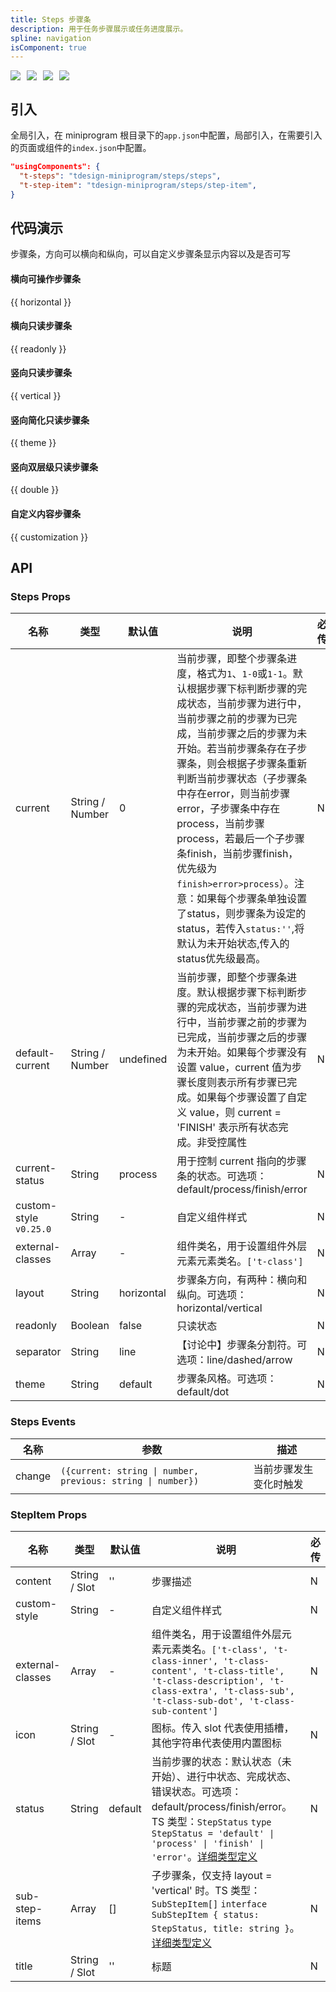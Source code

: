 ```yaml
---
title: Steps 步骤条
description: 用于任务步骤展示或任务进度展示。
spline: navigation
isComponent: true
---
```


<span class="coverages-badge" style="margin-right: 10px"><img src="https://img.shields.io/badge/coverages%3A%20lines-98%25-blue" /></span><span class="coverages-badge" style="margin-right: 10px"><img src="https://img.shields.io/badge/coverages%3A%20functions-88%25-blue" /></span><span class="coverages-badge" style="margin-right: 10px"><img src="https://img.shields.io/badge/coverages%3A%20statements-96%25-blue" /></span><span class="coverages-badge" style="margin-right: 10px"><img src="https://img.shields.io/badge/coverages%3A%20branches-82%25-blue" /></span>
## 引入

全局引入，在 miniprogram 根目录下的`app.json`中配置，局部引入，在需要引入的页面或组件的`index.json`中配置。

```json
"usingComponents": {
  "t-steps": "tdesign-miniprogram/steps/steps",
  "t-step-item": "tdesign-miniprogram/steps/step-item",
}
```

## 代码演示

步骤条，方向可以横向和纵向，可以自定义步骤条显示内容以及是否可写

#### 横向可操作步骤条

{{ horizontal }}

#### 横向只读步骤条

{{ readonly }}


#### 竖向只读步骤条

{{ vertical }}

#### 竖向简化只读步骤条

{{ theme }}

#### 竖向双层级只读步骤条

{{ double }}

#### 自定义内容步骤条

{{ customization }}



## API
### Steps Props

名称 | 类型 | 默认值 | 说明 | 必传
-- | -- | -- | -- | --
current | String / Number | 0 | 当前步骤，即整个步骤条进度，格式为`1`、`1-0`或`1-1`。默认根据步骤下标判断步骤的完成状态，当前步骤为进行中，当前步骤之前的步骤为已完成，当前步骤之后的步骤为未开始。若当前步骤条存在子步骤条，则会根据子步骤条重新判断当前步骤状态（子步骤条中存在error，则当前步骤error，子步骤条中存在process，当前步骤process，若最后一个子步骤条finish，当前步骤finish，优先级为`finish>error>process`）。注意：如果每个步骤条单独设置了status，则步骤条为设定的status，若传入`status:''`,将默认为未开始状态,传入的status优先级最高。 | N
default-current | String / Number | undefined | 当前步骤，即整个步骤条进度。默认根据步骤下标判断步骤的完成状态，当前步骤为进行中，当前步骤之前的步骤为已完成，当前步骤之后的步骤为未开始。如果每个步骤没有设置 value，current 值为步骤长度则表示所有步骤已完成。如果每个步骤设置了自定义 value，则 current = 'FINISH' 表示所有状态完成。非受控属性 | N
current-status | String | process | 用于控制 current 指向的步骤条的状态。可选项：default/process/finish/error | N
custom-style `v0.25.0` | String | - | 自定义组件样式 | N
external-classes | Array | - | 组件类名，用于设置组件外层元素元素类名。`['t-class']` | N
layout | String | horizontal | 步骤条方向，有两种：横向和纵向。可选项：horizontal/vertical | N
readonly | Boolean | false | 只读状态 | N
separator | String | line | 【讨论中】步骤条分割符。可选项：line/dashed/arrow | N
theme | String | default | 步骤条风格。可选项：default/dot | N

### Steps Events

名称 | 参数 | 描述
-- | -- | --
change | `({current: string \| number, previous: string \| number})` | 当前步骤发生变化时触发

### StepItem Props

名称 | 类型 | 默认值 | 说明 | 必传
-- | -- | -- | -- | --
content | String / Slot | '' | 步骤描述 | N
custom-style | String | - | 自定义组件样式 | N
external-classes | Array | - | 组件类名，用于设置组件外层元素元素类名。`['t-class', 't-class-inner', 't-class-content', 't-class-title', 't-class-description', 't-class-extra', 't-class-sub', 't-class-sub-dot', 't-class-sub-content']` | N
icon | String / Slot | - | 图标。传入 slot 代表使用插槽，其他字符串代表使用内置图标 | N
status | String | default | 当前步骤的状态：默认状态（未开始）、进行中状态、完成状态、错误状态。可选项：default/process/finish/error。TS 类型：`StepStatus` `type StepStatus = 'default' \| 'process' \| 'finish' \| 'error'`。[详细类型定义](https://github.com/Tencent/tdesign-miniprogram/tree/develop/src/steps/type.ts) | N
sub-step-items | Array | [] | 子步骤条，仅支持 layout  = 'vertical' 时。TS 类型：`SubStepItem[]` `interface SubStepItem { status: StepStatus, title: string }`。[详细类型定义](https://github.com/Tencent/tdesign-miniprogram/tree/develop/src/steps/type.ts) | N
title | String / Slot | '' | 标题 | N
